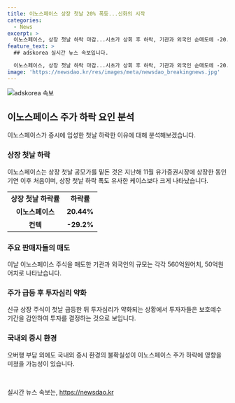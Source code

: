 ```yaml
---
title: 이노스페이스 상장 첫날 20% 폭등...신화의 시작
categories:
  - News
excerpt: >
  이노스페이스, 상장 첫날 하락 마감...시초가 상회 후 하락, 기관과 외국인 순매도에 -20.44% 하락, 공모가보다 0.7% 높은 시초가를 형성하고 낙폭 확장, IPO 수요예측 598.87대1 경쟁률 등 성공적이었지만, 오버행 부담과 유통 물량 증가로 악화되는 투자심리, 신규 상장 주식의 하락 등이 코스닥시장 분위기를 좌우, 이노스페이스의 앞으로의 발사 계획이 주가에 미칠 영향 예상.
feature_text: >
  ## adskorea 실시간 뉴스 속보입니다.

  이노스페이스, 상장 첫날 하락 마감...시초가 상회 후 하락, 기관과 외국인 순매도에 -20.44% 하락, 공모가보다 0.7% 높은 시초가를 형성하고 낙폭 확장, IPO 수요예측 598.87대1 경쟁률 등 성공적이었지만, 오버행 부담과 유통 물량 증가로 악화되는 투자심리, 신규 상장 주식의 하락 등이 코스닥시장 분위기를 좌우, 이노스페이스의 앞으로의 발사 계획이 주가에 미칠 영향 예상.
image: 'https://newsdao.kr/res/images/meta/newsdao_breakingnews.jpg'
---
```


<p><img src="https://newsdao.kr/res/images/meta/newsdao_breakingnews.jpg" alt="adskorea 속보" /></p>

<h2 data-ke-size="size26">이노스페이스 주가 하락 요인 분석</h2>

<p data-ke-size="size16">이노스페이스가 증시에 입성한 첫날 하락한 이유에 대해 분석해보겠습니다.</p>

<h3>상장 첫날 하락</h3>

<p data-ke-size="size16">이노스페이스는 상장 첫날 공모가를 밑돈 것은 지난해 11월 유가증권시장에 상장한 동인기연 이후 처음이며, 상장 첫날 하락 폭도 유사한 케이스보다 크게 나타났습니다.</p>

<table>
  <tr>
    <td style="text-align: center; height: 17px;"><b>상장 첫날 하락률</b></td>
    <td style="text-align: center; height: 17px;"><b>하락률</b></td>
  </tr>
  <tr>
    <td style="text-align: center; height: 17px;"><b>이노스페이스</b></td>
    <td style="text-align: center; height: 17px;"><b>20.44%</b></td>
  </tr>
  <tr>
    <td style="text-align: center; height: 17px;"><b>컨텍</b></td>
    <td style="text-align: center; height: 17px;"><b>-29.2%</b></td>
  </tr>
</table>

<h3>주요 판매자들의 매도</h3>

<p data-ke-size="size16">이날 이노스페이스 주식을 매도한 기관과 외국인의 규모는 각각 560억원어치, 50억원어치로 나타났습니다.</p>

<h3>주가 급등 후 투자심리 약화</h3>

<p data-ke-size="size16">신규 상장 주식이 첫날 급등한 뒤 투자심리가 약화되는 상황에서 투자자들은 보호예수 기간을 감안하여 투자를 결정하는 것으로 보입니다.</p>

<h3>국내외 증시 환경</h3>

<p data-ke-size="size16">오버행 부담 외에도 국내외 증시 환경의 불확실성이 이노스페이스 주가 하락에 영향을 미쳤을 가능성이 있습니다. </p>

<p data-ke-size="size16">&nbsp;</p>
실시간 뉴스 속보는, <a href="https://newsdao.kr" rel="dofollow">https://newsdao.kr</a>


